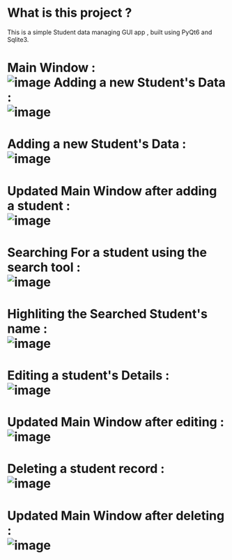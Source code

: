 # What is this project ?
This is a simple Student data managing GUI app , built using PyQt6 and Sqlite3.<br/>
# Main Window :<br/> ![image](https://github.com/user-attachments/assets/3fa115de-0142-4973-84f7-a27f9246b4e5) Adding a new Student's Data :<br/> ![image](https://github.com/user-attachments/assets/15129af0-9a70-4032-96d8-4a1bb085aa0d)<br/>
# Adding a new Student's Data :<br/> ![image](https://github.com/user-attachments/assets/15129af0-9a70-4032-96d8-4a1bb085aa0d)<br/>
# Updated Main Window after adding a student :<br/> ![image](https://github.com/user-attachments/assets/757dc638-90f2-4709-8d34-051d6e668d71)<br/>
# Searching For a student using the search tool :<br/> ![image](https://github.com/user-attachments/assets/0717e9c8-2293-4798-b1c7-564aca73d29e)<br/>
# Highliting the Searched Student's name :<br/> ![image](https://github.com/user-attachments/assets/2f479eee-6d97-4453-8809-47c205205456)<br/>
# Editing a student's Details :<br/> ![image](https://github.com/user-attachments/assets/eff8fb0e-a3a2-464e-9577-b14b69e2a52e)<br/>
# Updated Main Window after editing :<br/> ![image](https://github.com/user-attachments/assets/c91e1ec0-1bb9-4f17-b7b2-e9b556f454f7)<br/>
# Deleting a student record :<br/> ![image](https://github.com/user-attachments/assets/5986a837-04ff-4217-a08e-a32bef9b7f54)<br/>
# Updated Main Window after deleting :<br/> ![image](https://github.com/user-attachments/assets/cac7bb6b-6e8b-41ad-8e0d-837ac33c2234)
